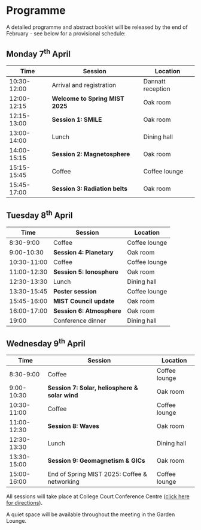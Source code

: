 # Programme

A detailed programme and abstract booklet will be released by the end of February - see below for a provisional schedule:

## Monday 7<sup>th</sup> April

| Time        | Session                         | Location          |
| ----------- | ------------------------------- | ----------------- |
| 10:30-12:00 | Arrival and registration        | Dannatt reception |
| 12:00-12:15 | **Welcome to Spring MIST 2025** | Oak room          |
| 12:15-13:00 | **Session 1: SMILE**            | Oak room          |
| 13:00-14:00 | Lunch                           | Dining hall       |
| 14:00-15:15 | **Session 2: Magnetosphere**    | Oak room          |
| 15:15-15:45 | Coffee                          | Coffee lounge     |
| 15:45-17:00 | **Session 3: Radiation belts**  | Oak room          |


## Tuesday 8<sup>th</sup> April

| Time        | Session                   | Location      |
| ----------- | ------------------------- | ------------- |
| 8:30-9:00   | Coffee                    | Coffee lounge |
| 9:00-10:30  | **Session 4: Planetary**  | Oak room      |
| 10:30-11:00 | Coffee                    | Coffee lounge |
| 11:00-12:30 | **Session 5: Ionosphere** | Oak room      |
| 12:30-13:30 | Lunch                     | Dining hall   |
| 13:30-15:45 | **Poster session**        | Coffee lounge |
| 15:45-16:00 | **MIST Council update**   | Oak room      |
| 16:00-17:00 | **Session 6: Atmosphere** | Oak room      |
| 19:00       | Conference dinner         | Dining hall   |


## Wednesday 9<sup>th</sup> April

| Time        | Session                                        | Location      |
| ----------- | ---------------------------------------------- | ------------- |
| 8:30-9:00   | Coffee                                         | Coffee lounge |
| 9:00-10:30  | **Session 7: Solar, heliosphere & solar wind** | Oak room      |
| 10:30-11:00 | Coffee                                         | Coffee lounge |
| 11:00-12:30 | **Session 8: Waves**                           | Oak room      |
| 12:30-13:30 | Lunch                                          | Dining hall   |
| 13:30-15:00 | **Session 9: Geomagnetism & GICs**             | Oak room      |
| 15:00-16:00 | End of Spring MIST 2025: Coffee & networking   | Coffee lounge |


All sessions will take place at College Court Conference Centre ([click here for directions](directions.md)).

A quiet space will be available throughout the meeting in the Garden Lounge.
